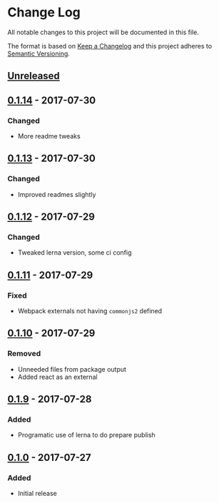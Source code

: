 # Change Log
All notable changes to this project will be documented in this file.

The format is based on [Keep a Changelog](http://keepachangelog.com/)
and this project adheres to [Semantic Versioning](http://semver.org/).

## [Unreleased][]

## [0.1.14][] - 2017-07-30
### Changed
- More readme tweaks

## [0.1.13][] - 2017-07-30
### Changed
- Improved readmes slightly

## [0.1.12][] - 2017-07-29
### Changed
- Tweaked lerna version, some ci config

## [0.1.11][] - 2017-07-29
### Fixed
- Webpack externals not having `commonjs2` defined

## [0.1.10][] - 2017-07-29
### Removed
- Unneeded files from package output
- Added react as an external

## [0.1.9][] - 2017-07-28
### Added
- Programatic use of lerna to do prepare publish

## [0.1.0][] - 2017-07-27
### Added
- Initial release


[Unreleased]: https://github.com/madou/yubaba/compare/v0.1.14...HEAD
[0.1.14]: https://github.com/madou/yubaba/compare/v0.1.13...v0.1.14
[0.1.13]: https://github.com/madou/yubaba/compare/v0.1.12...v0.1.13
[0.1.12]: https://github.com/madou/yubaba/compare/v0.1.11...v0.1.12
[0.1.11]: https://github.com/madou/yubaba/compare/v0.1.10...v0.1.11
[0.1.10]: https://github.com/madou/yubaba/compare/v0.1.9...v0.1.10
[0.1.9]: https://github.com/madou/yubaba/compare/v0.1.0...v0.1.9
[0.1.0]: https://github.com/madou/yubaba/tree/v0.1.0
